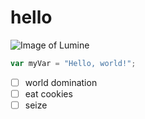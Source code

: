 # hello #

![Image of Lumine](https://img.wattpad.com/0b7fae808bf44cd2709e2c0d56ec075b966a99b8/68747470733a2f2f73332e616d617a6f6e6177732e636f6d2f776174747061642d6d656469612d736572766963652f53746f7279496d6167652f4142706161474b354646786771513d3d2d313332353231353031362e313734643937663237313636376364303238393136393935303731392e706e67?s=fit&w=720&h=720)

``` javascript
var myVar = "Hello, world!";
```

- [ ] world domination
- [ ] eat cookies
- [ ] seize
